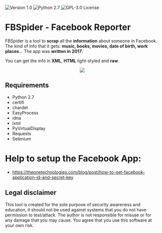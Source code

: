 ![[Version 1.0](https://github.com/R3nt0n)](http://img.shields.io/badge/version-v1.2-orange.svg)
![[Python 2.7](https://github.com/R3nt0n)](http://img.shields.io/badge/python-2.7-blue.svg)
![[GPL-3.0 License](https://github.com/R3nt0n)](https://img.shields.io/badge/license-GPL%203.0-brightgreen.svg)


# FBSpider - Facebook Reporter

FBSpider is a tool to **scrap** all the **information** about someone in Facebook. The kind of info that it gets: **music, books, movies, date of birth, work places**...
The app was **written in 2017**.

You can get the info in **XML**, **HTML** light-styled and **raw**.


<p align="center"><img src="https://github.com/R3nt0n/fbspider/blob/master/report_example/report_example.png" /></p>


## Requirements
+ Python 2.7
+ certifi
+ chardet
+ EasyProcess
+ idna
+ lxml
+ PyVirtualDisplay
+ Requests
+ Selenium


# Help to setup the Facebook App:
- https://theonetechnologies.com/blog/post/how-to-get-facebook-application-id-and-secret-key


## Legal disclaimer
This tool is created for the sole purpose of security awareness and education, it should not be used against systems that you do not have permission to test/attack. The author is not responsible for misuse or for any damage that you may cause. You agree that you use this software at your own risk. 
